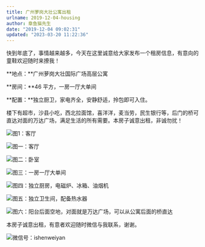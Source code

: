 ```yaml
---
title: 广州萝岗大壮公寓出租
urlname: 2019-12-04-housing
author: 章鱼猫先生
date: "2019-12-04 09:02:31"
updated: "2023-03-20 11:22:36"
---
```


快到年底了，事情越来越多，今天在这里诚意给大家发布一个租房信息，有意向的童鞋欢迎随时来撩我！

\*\*地点：\*\*广州萝岗大壮国际广场高层公寓

\*\*房间：\*\*46 平方，一房一厅大单间

\*\*配置：\*\*独立厨卫，家电齐全，安静舒适，拎包即可入住。

楼下有超市，沙县小吃，西北拉面馆，喜洋洋，麦当劳，民生银行等，后门的桥可直达对面的万达广场，满足生活的所有需要。本房子诚意出租，非诚勿扰！

![图1：客厅](https://shub-1251708715.cos.ap-guangzhou.myqcloud.com/elog-cookbook-img/Fnnd-hJS2Z9l4ZVqlHoBJlbk_2Bw.png "图1：客厅")

![图一：客厅](https://shub-1251708715.cos.ap-guangzhou.myqcloud.com/elog-cookbook-img/Fnnd-hJS2Z9l4ZVqlHoBJlbk_2Bw.png "图一：客厅")

![图二：卧室](https://shub-1251708715.cos.ap-guangzhou.myqcloud.com/elog-cookbook-img/FnaUaD5QMIN9kZGky0ItpAE_Lu_d.png "图二：卧室")

![图三：一房一厅大单间](https://shub-1251708715.cos.ap-guangzhou.myqcloud.com/elog-cookbook-img/Fu1C2BhC49ud5cG-hfuoDQpz1A5M.png "图三：一房一厅大单间")

![图四：独立厨房，电磁炉、冰箱、油烟机](https://shub-1251708715.cos.ap-guangzhou.myqcloud.com/elog-cookbook-img/FqfZf6bttnP8t1nV-Zxl1SxVUmnz.png "图四：独立厨房，电磁炉、冰箱、油烟机")

![图五：独立卫生间，配备热水器](https://shub-1251708715.cos.ap-guangzhou.myqcloud.com/elog-cookbook-img/Fs4XxnPyffOxLimhEj4Y7gVsC6PI.png "图五：独立卫生间，配备热水器")

![图六：阳台后面空地，对面就是万达广场，可以从公寓后面的桥直达](https://shub-1251708715.cos.ap-guangzhou.myqcloud.com/elog-cookbook-img/FqTtbn4MW8PpTpN726N0LKZUkIXh.png "图六：阳台后面空地，对面就是万达广场，可以从公寓后面的桥直达")

本房子诚意出租，有意者欢迎随时微信与我联系，谢谢。

![微信号：ishenweiyan](https://shub-1251708715.cos.ap-guangzhou.myqcloud.com/elog-cookbook-img/FmiDBK7HYPAmBfrqM9yiVyrnFMvH.jpeg "微信号：ishenweiyan")
